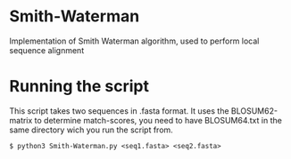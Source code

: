 # Smith-Waterman
Implementation of Smith Waterman algorithm, used to perform local sequence alignment

# Running the script
This script takes two sequences in .fasta format. It uses the BLOSUM62-matrix to determine match-scores, you need to have BLOSUM64.txt in the same directory wich you run the script from. 

    $ python3 Smith-Waterman.py <seq1.fasta> <seq2.fasta>





